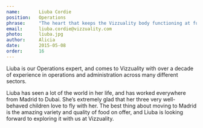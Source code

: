```yaml
---
name:       Liuba Cordie
position:   Operations
phrase:     "The heart that keeps the Vizzuality body functioning at full capacity"
email:      liuba.cordie@vizzuality.com
photo:      liuba.jpg
author:     Alicia
date:       2015-05-08
order: 		16
---
```


Liuba is our Operations expert, and comes to Vizzuality with over a decade of experience in operations and administration across many different sectors.

Liuba has seen a lot of the world in her life, and has worked everywhere from Madrid to Dubai. She’s extremely glad that her three very well-behaved children love to fly with her. The best thing about moving to Madrid is the amazing variety and quality of food on offer, and Liuba is looking forward to exploring it with us at Vizzuality. 
